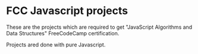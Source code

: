 # FCC Javascript projects
These are the projects which are required to get "JavaScript Algorithms and Data Structures" FreeCodeCamp certification.

Projects ared done with pure Javascript. 
